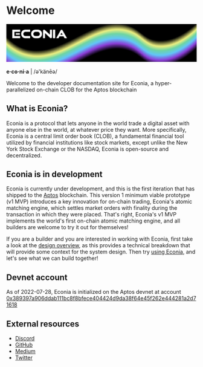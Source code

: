 # Welcome

![](../../.assets/cover-banner.png)

**e·co·ni·a** | /ə'känēə/

Welcome to the developer documentation site for Econia, a hyper-parallelized on-chain CLOB for the Aptos blockchain

## What is Econia?

Econia is a protocol that lets anyone in the world trade a digital asset with anyone else in the world, at whatever price they want.
More specifically, Econia is a central limit order book (CLOB), a fundamental financial tool utilized by financial institutions like stock markets, except unlike the New York Stock Exchange or the NASDAQ, Econia is open-source and decentralized.

## Econia is in development

Econia is currently under development, and this is the first iteration that has shipped to the [Aptos](https://aptos.dev) blockchain.
This version 1 minimum viable prototype (v1 MVP) introduces a key innovation for on-chain trading, Econia's atomic matching engine, which settles market orders with finality during the transaction in which they were placed.
That's right, Econia's v1 MVP implements the world's first on-chain atomic matching engine, and all builders are welcome to try it out for themselves!

If you are a builder and you are interested in working with Econia, first take a look at the [design overview](https://econia.dev/design-overview), as this provides a technical breakdown that will provide some context for the system design.
Then try [using Econia](using.md), and let's see what we can build together!

## Devnet account

As of 2022-07-28, Econia is initialized on the Aptos devnet at account [0x389397a906ddab111bc8f8bfece404424d9da38f64e45f262e444281a2d71618](https://aptos-explorer.netlify.app/account/0x389397a906ddab111bc8f8bfece404424d9da38f64e45f262e444281a2d71618)

## External resources
* [Discord](https://discord.com/invite/Z7gXcMgX8A)
* [GitHub](https://github.com/econia-labs/econia)
* [Medium](https://medium.com/econialabs)
* [Twitter](https://twitter.com/econialabs)